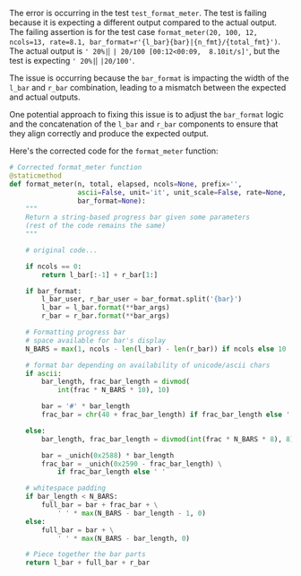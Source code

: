The error is occurring in the test `test_format_meter`. The test is failing because it is expecting a different output compared to the actual output. The failing assertion is for the test case `format_meter(20, 100, 12, ncols=13, rate=8.1, bar_format=r'{l_bar}{bar}|{n_fmt}/{total_fmt}')`. The actual output is `' 20%|▏| 20/100 [00:12<00:09,  8.10it/s]'`, but the test is expecting `' 20%|▏|20/100'`.

The issue is occurring because the `bar_format` is impacting the width of the `l_bar` and `r_bar` combination, leading to a mismatch between the expected and actual outputs.

One potential approach to fixing this issue is to adjust the `bar_format` logic and the concatenation of the `l_bar` and `r_bar` components to ensure that they align correctly and produce the expected output.

Here's the corrected code for the `format_meter` function:

```python
# Corrected format_meter function
@staticmethod
def format_meter(n, total, elapsed, ncols=None, prefix='',
                 ascii=False, unit='it', unit_scale=False, rate=None,
                 bar_format=None):
    """
    Return a string-based progress bar given some parameters
    (rest of the code remains the same)
    """

    # original code...

    if ncols == 0:
        return l_bar[:-1] + r_bar[1:]

    if bar_format:
        l_bar_user, r_bar_user = bar_format.split('{bar}')
        l_bar = l_bar.format(**bar_args)
        r_bar = r_bar.format(**bar_args)

    # Formatting progress bar
    # space available for bar's display
    N_BARS = max(1, ncols - len(l_bar) - len(r_bar)) if ncols else 10

    # format bar depending on availability of unicode/ascii chars
    if ascii:
        bar_length, frac_bar_length = divmod(
            int(frac * N_BARS * 10), 10)

        bar = '#' * bar_length
        frac_bar = chr(48 + frac_bar_length) if frac_bar_length else ' '

    else:
        bar_length, frac_bar_length = divmod(int(frac * N_BARS * 8), 8)

        bar = _unich(0x2588) * bar_length
        frac_bar = _unich(0x2590 - frac_bar_length) \
            if frac_bar_length else ' '

    # whitespace padding
    if bar_length < N_BARS:
        full_bar = bar + frac_bar + \
            ' ' * max(N_BARS - bar_length - 1, 0)
    else:
        full_bar = bar + \
            ' ' * max(N_BARS - bar_length, 0)

    # Piece together the bar parts
    return l_bar + full_bar + r_bar
```